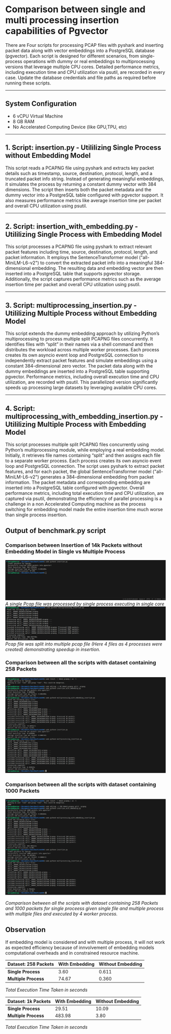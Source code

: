 # Comparison between single and multi processing insertion capabilities of Pgvector

There are Four scripts for processing PCAP files with pyshark and inserting packet data along with vector embeddings into a PostgreSQL database (pgvector). Each script is designed for different scenarios, from single-process operations with dummy or real embeddings to multiprocessing versions that leverage multiple CPU cores. Detailed performance metrics, including execution time and CPU utilization via psutil, are recorded in every case. Update the database credentials and file paths as required before running these scripts.

---
## System Configuration
- 6 vCPU Virtual Machine 
- 8 GB RAM
- No Accelerated Computing Device (like GPU,TPU, etc)
---

## 1. Script: insertion.py - Utililizing Single Process without Embedding Model

This script reads a PCAPNG file using pyshark and extracts key packet details such as timestamp, source, destination, protocol, length, and a truncated packet info string. Instead of generating meaningful embeddings, it simulates the process by returning a constant dummy vector with 384 dimensions. The script then inserts both the packet metadata and the dummy vector into a PostgreSQL table configured with pgvector support. It also measures performance metrics like average insertion time per packet and overall CPU utilization using psutil.

---

## 2. Script: insertion_with_embedding.py - Utililizing Single Process with Embedding Model

This script processes a PCAPNG file using pyshark to extract relevant packet features including time, source, destination, protocol, length, and packet information. It employs the SentenceTransformer model ("all-MiniLM-L6-v2") to convert the extracted packet info into a meaningful 384-dimensional embedding. The resulting data and embedding vector are then inserted into a PostgreSQL table that supports pgvector storage. Additionally, the script captures performance metrics such as the average insertion time per packet and overall CPU utilization using psutil.

---

## 3. Script: multiprocessing_insertion.py - Utililizing Multiple Process without Embedding Model

This script extends the dummy embedding approach by utilizing Python’s multiprocessing to process multiple split PCAPNG files concurrently. It identifies files with “split” in their names via a shell command and then distributes the workload across multiple worker processes. Each process creates its own asyncio event loop and PostgreSQL connection to independently extract packet features and simulate embeddings using a constant 384-dimensional zero vector. The packet data along with the dummy embeddings are inserted into a PostgreSQL table supporting pgvector. Performance metrics, including overall execution time and CPU utilization, are recorded with psutil. This parallelized version significantly speeds up processing large datasets by leveraging available CPU cores.

---

## 4. Script: multiprocessing_with_embedding_insertion.py - Utililizing Multiple Process with Embedding Model

This script processes multiple split PCAPNG files concurrently using Python’s multiprocessing module, while employing a real embedding model. Initially, it retrieves file names containing “split” and then assigns each file to a separate worker process. Each process creates its own asyncio event loop and PostgreSQL connection. The script uses pyshark to extract packet features, and for each packet, the global SentenceTransformer model ("all-MiniLM-L6-v2") generates a 384-dimensional embedding from packet information. The packet metadata and corresponding embedding are inserted into a PostgreSQL table configured with pgvector. Overall performance metrics, including total execution time and CPU utilization, are captured via psutil, demonstrating the efficiency of parallel processing is a challenge in a non Accelerated Computing machine as the process switching for embedding model made the entire insertion time much worse than single process insertion.

## Output of benchmark.py script


### Comparison between Insertion of 14k Packets without Embedding Model in Single vs Multiple Process
![Output](./Screenshots/output_14k_packets.png)  
*A single Pcap file was processed by single process executing in single core* 
![Output](./Screenshots/output_14k_packets2.png) 
*Pcap file was split into multiple pcap file (Here 4 files as 4 processes were created) demonstrating speedup in insertion.* 

### Comparison between all the scripts with dataset containing 258 Packets  
![Output](./Screenshots/output_258_packets.png)


### Comparison between all the scripts with dataset containing 1000 Packets 
![Output](./Screenshots/output_1k_packets.png)  

*Comparison between all the scripts with dataset containing 258 Packets and 1000 packets for single proceess given single file and multiple process with multiple files and executed by 4 worker process.* 


## Observation

If embedding model is considered and with multiple process, it will not work as expected efficiency because of innvolvement of embedding models computational overheads and in constrained resource machine. 

| **Dataset: 258 Packets**       | **With Embedding**        | **Without Embedding**      |
|-------------------|--------------------|-----------------|
| **Single Process**         |  3.60  |  0.611  |
| **Multiple Process**  | 74.67 |  0.360  |

*Total Execution Time Taken in seconds* 

| **Dataset: 1k Packets**       | **With Embedding**        | **Without Embedding**      |
|-------------------|--------------------|-----------------|
| **Single Process**         |  29.51  |  10.09  |
| **Multiple Process**  | 483.98 |  3.80  |

*Total Execution Time Taken in seconds* 